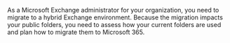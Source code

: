 As a Microsoft Exchange administrator for your organization, you need to migrate to a hybrid Exchange environment. Because the migration impacts your public folders, you need to assess how your current folders are used and plan how to migrate them to Microsoft 365.
